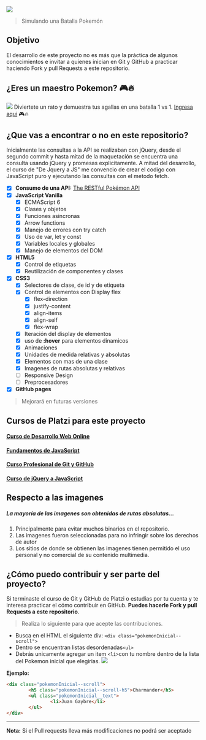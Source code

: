 ![](https://fontmeme.com/permalink/200102/d5d66e666f89055c838378429dc8ab7c.png)
> Simulando una Batalla Pokemón

## Objetivo
El desarrollo de este proyecto no es más que la práctica de algunos conocimientos e invitar a quienes inician en Git y GitHub a practicar haciendo Fork y pull Requests a este repositorio.


## ¿Eres un maestro Pokemon?  🎮🔥
![](https://vignette.wikia.nocookie.net/bohaterowie/images/2/2f/Ash_anime.png/revision/latest/top-crop/width/360/height/450?cb=20190703073831&path-prefix=pl)
Diviertete un rato y demuestra tus agallas en una batalla 1 vs 1. <a href="https://gaybre.github.io/PokemonBattle/pokemon.html">Ingresa aqui</a>  🎮🔥


## ¿Que vas a encontrar o no en este repositorio?
Inicialmente las consultas a la API se realizaban con jQuery, desde el segundo commit y hasta mitad de la maquetación se encuentra una consulta usando jQuery y promesas explicitamente. A mitad del desarrollo, el curso de "De Jquery a JS" me convencio de crear el codigo con JavaScript puro y ejecutando las consultas con el metodo fetch.
- [x] <strong>Consumo de una API:</strong> <a href="https://pokeapi.co/">The RESTful Pokémon API</a>
- [x] <strong>JavaScript Vanilla</strong>
	- [x] ECMAScript 6
	- [x] Clases y objetos
	- [x] Funciones asincronas
	- [x] Arrow functions
	- [x] Manejo de errores con try catch
	- [x] Uso de var, let y const
	- [x] Variables locales y globales
	- [x] Manejo de elementos del DOM
- [x] <strong>HTML5</strong>
	- [x] Control de etiquetas
	- [x] Reutilización de componentes y clases
- [x] <strong>CSS3</strong>
	- [x] Selectores de clase, de id y de etiqueta
	- [x] Control de elementos con Display flex
		- [x] flex-direction
		- [x] justify-content
		- [x] align-items
		- [x] align-self
		- [x] flex-wrap
	- [x] Iteración del display de elementos
	- [x] uso de <strong>:hover</strong> para elementos dinamicos
	- [x] Animaciones
	- [x] Unidades de medida relativas y absolutas
	- [x] Elementos con mas de una clase
	- [x] Imagenes de rutas absolutas y relativas
	- [ ] Responsive Design
	- [ ] Preprocesadores
- [x] <strong>GitHub pages</strong>

> Mejorará en futuras versiones

## Cursos de Platzi para este proyecto

#### <a href="https://platzi.com/clases/html5-css3/"><abbr title="Teacher: Leonidas Esteban">Curso de Desarrollo Web Online</abbr></a>
#### <a href="https://platzi.com/clases/fundamentos-javascript/"><abbr title="Teacher: Sacha Lifszyc">Fundamentos de JavaScript</abbr></a>
#### <a href="https://platzi.com/clases/git-github/"><abbr title="Teacher: Freddy Vega">Curso Profesional de Git y GitHub</abbr></a>
#### <a href="https://platzi.com/clases/jquery-js/"><abbr title="Teacher: Leonidas Esteban">Curso de jQuery a JavaScript</abbr></a>

## Respecto a las imagenes
##### La mayoría de las imagenes son obtenidas de rutas absolutas...
1. Principalmente para evitar muchos binarios en el repositorio.
2. Las imagenes fueron seleccionadas para no infringir sobre los derechos de autor
3. Los sitios de donde se obtienen las imagenes tienen permitido el uso personal y no comercial de su contenido multimedia.

## ¿Cómo puedo contribuir y ser parte del proyecto?
Si terminaste el curso de Git y GitHub de Platzi o estudias por tu cuenta y te interesa practicar el cómo contribuir en GitHub. <strong>Puedes hacerle Fork y pull Requests a este repositorio</strong>.

>Realiza lo siguiente para que acepte las contribuciones.

* Busca en el HTML el siguiente div:  `<div class="pokemonInicial--scroll">`
* Dentro se encuentran listas desordenadas`<ul>`
* Debrás unicamente agregar un item `<li>`con tu nombre dentro de la lista del Pokemon inicial que elegirias.
 ![](https://ya-webdesign.com/transparent250_/pokemon-starters-png.png)

 <strong>Ejemplo: </strong>
```html
<div class="pokemonInicial--scroll">
		<h5 class="pokemonInicial--scroll-h5">Charmander</h5>
		<ul class="pokemonInicial__text">
				<li>Juan Gaybre</li>
		</ul>
</div>
```
---
<strong>Nota:</strong> Si el Pull requests lleva más modificaciones no podrá ser aceptado
